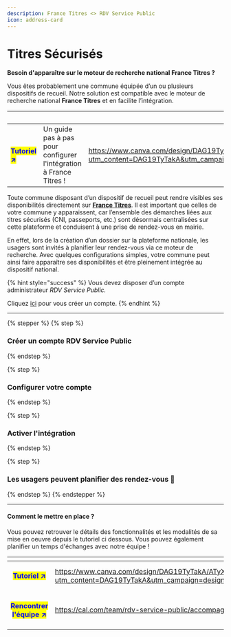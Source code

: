 ```yaml
---
description: France Titres <> RDV Service Public
icon: address-card
---
```


# Titres Sécurisés

**Besoin d'apparaître sur le moteur de recherche national France Titres ?**&#x20;

Vous êtes probablement une commune équipée d’un ou plusieurs dispositifs de recueil. Notre solution est compatible avec le moteur de recherche national **France Titres** et en facilite l’intégration.

<table data-view="cards"><thead><tr><th></th><th></th><th data-hidden data-card-target data-type="content-ref"></th><th data-hidden data-card-cover data-type="image">Cover image</th></tr></thead><tbody><tr><td><h4><mark style="color:blue;">Tutoriel ↗</mark></h4></td><td>Un guide pas à pas pour configurer l'intégration à France Titres ! </td><td><a href="https://www.canva.com/design/DAG19TyTakA/ATyXcJjcZUCVKHMUXeN8nQ/view?utm_content=DAG19TyTakA&#x26;utm_campaign=designshare&#x26;utm_medium=link2&#x26;utm_source=uniquelinks&#x26;utlId=h0fff15141a">https://www.canva.com/design/DAG19TyTakA/ATyXcJjcZUCVKHMUXeN8nQ/view?utm_content=DAG19TyTakA&#x26;utm_campaign=designshare&#x26;utm_medium=link2&#x26;utm_source=uniquelinks&#x26;utlId=h0fff15141a</a></td><td><a href="../.gitbook/assets/Capture d’écran 2025-10-23 à 14.09.34.png">Capture d’écran 2025-10-23 à 14.09.34.png</a></td></tr></tbody></table>

Toute commune disposant d’un dispositif de recueil peut rendre visibles ses disponibilités directement sur [**France Titres**](https://rendezvouspasseport.ants.gouv.fr/). Il est important que celles de votre commune y apparaissent, car l’ensemble des démarches liées aux titres sécurisés (CNI, passeports, etc.) sont désormais centralisées sur cette plateforme et conduisent à une prise de rendez-vous en mairie.

En effet, lors de la création d’un dossier sur la plateforme nationale, les usagers sont invités à planifier leur rendez-vous via ce moteur de recherche. Avec quelques configurations simples, votre commune peut ainsi faire apparaître ses disponibilités et être pleinement intégrée au dispositif national.

{% hint style="success" %}
Vous devez disposer d’un compte administrateur _RDV Service Public._&#x20;

Cliquez [ici](https://app.gitbook.com/u/km9eNWP7RWehXQFqSmnKtQGGjEy1) pour vous créer un compte.&#x20;
{% endhint %}

***

{% stepper %}
{% step %}
### Créer un compte RDV Service Public&#x20;


{% endstep %}

{% step %}
### Configurer votre compte


{% endstep %}

{% step %}
### Activer l'intégration


{% endstep %}

{% step %}
### Les usagers peuvent planifier des rendez-vous 🎉


{% endstep %}
{% endstepper %}

***

#### Comment le mettre en place ?&#x20;

Vous pouvez retrouver le détails des fonctionnalités et les modalités de sa mise en oeuvre depuis le tutoriel ci dessous. Vous pouvez également planifier un temps d'échanges avec notre équipe ! &#x20;

<table data-view="cards"><thead><tr><th align="center"></th><th data-hidden data-card-target data-type="content-ref"></th></tr></thead><tbody><tr><td align="center"><h4><mark style="color:blue;"><strong>Tutoriel ↗</strong></mark></h4></td><td><a href="https://www.canva.com/design/DAG19TyTakA/ATyXcJjcZUCVKHMUXeN8nQ/view?utm_content=DAG19TyTakA&#x26;utm_campaign=designshare&#x26;utm_medium=link2&#x26;utm_source=uniquelinks&#x26;utlId=h0fff15141a">https://www.canva.com/design/DAG19TyTakA/ATyXcJjcZUCVKHMUXeN8nQ/view?utm_content=DAG19TyTakA&#x26;utm_campaign=designshare&#x26;utm_medium=link2&#x26;utm_source=uniquelinks&#x26;utlId=h0fff15141a</a></td></tr><tr><td align="center"><h4><mark style="color:blue;">Rencontrer l'équipe <strong>↗</strong></mark></h4></td><td><a href="https://cal.com/team/rdv-service-public/accompagnement">https://cal.com/team/rdv-service-public/accompagnement</a></td></tr></tbody></table>
